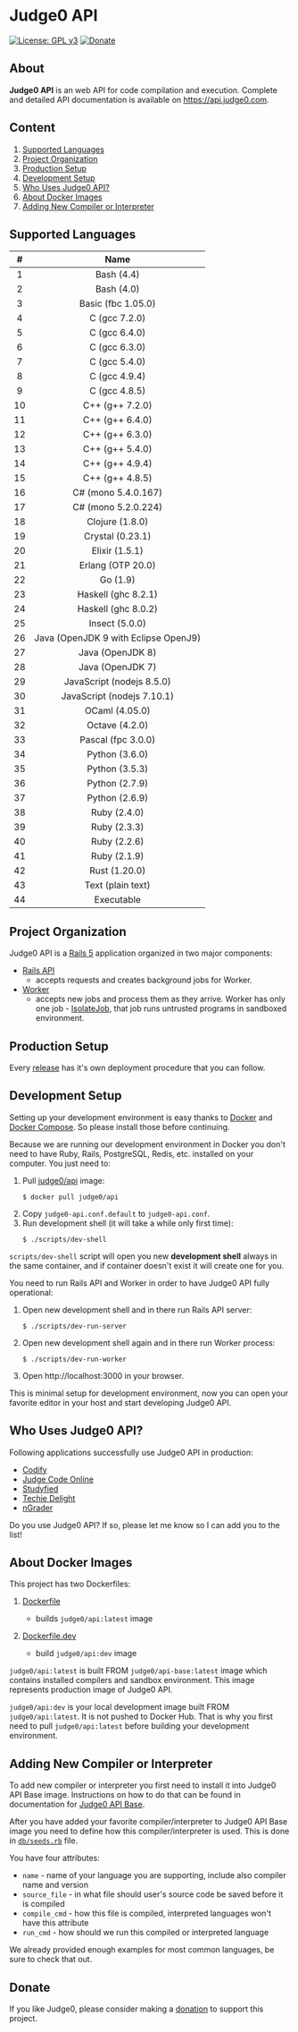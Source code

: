 # Judge0 API
[![License: GPL v3](https://img.shields.io/badge/License-GPL%20v3-blue.svg)](https://github.com/judge0/api/blob/master/LICENSE)
[![Donate](https://img.shields.io/badge/Donate-PayPal-green.svg)](https://www.paypal.me/hermanzdosilovic)

## About
**Judge0 API** is an web API for code compilation and execution. Complete and detailed API documentation is available
on https://api.judge0.com.

## Content
1. [Supported Languages](#supported-languages)
2. [Project Organization](#project-organization)
3. [Production Setup](#production-setup)
4. [Development Setup](#development-setup)
5. [Who Uses Judge0 API?](#who-uses-judge0-api)
5. [About Docker Images](#about-docker-images)
6. [Adding New Compiler or Interpreter](#adding-new-compiler-or-interpreter)

## Supported Languages
|#|Name|
|:---:|:---:|
|1 |Bash (4.4)|
|2 |Bash (4.0)|
|3 |Basic (fbc 1.05.0)|
|4 |C (gcc 7.2.0)|
|5 |C (gcc 6.4.0)|
|6 |C (gcc 6.3.0)|
|7 |C (gcc 5.4.0)|
|8 |C (gcc 4.9.4)|
|9 |C (gcc 4.8.5)|
|10|C++ (g++ 7.2.0)|
|11|C++ (g++ 6.4.0)|
|12|C++ (g++ 6.3.0)|
|13|C++ (g++ 5.4.0)|
|14|C++ (g++ 4.9.4)|
|15|C++ (g++ 4.8.5)|
|16|C# (mono 5.4.0.167)|
|17|C# (mono 5.2.0.224)|
|18|Clojure (1.8.0)|
|19|Crystal (0.23.1)|
|20|Elixir (1.5.1)|
|21|Erlang (OTP 20.0)|
|22|Go (1.9)|
|23|Haskell (ghc 8.2.1)|
|24|Haskell (ghc 8.0.2)|
|25|Insect (5.0.0)|
|26|Java (OpenJDK 9 with Eclipse OpenJ9)|
|27|Java (OpenJDK 8)|
|28|Java (OpenJDK 7)|
|29|JavaScript (nodejs 8.5.0)|
|30|JavaScript (nodejs 7.10.1)|
|31|OCaml (4.05.0)|
|32|Octave (4.2.0)|
|33|Pascal (fpc 3.0.0)|
|34|Python (3.6.0)|
|35|Python (3.5.3)|
|36|Python (2.7.9)|
|37|Python (2.6.9)|
|38|Ruby (2.4.0)|
|39|Ruby (2.3.3)|
|40|Ruby (2.2.6)|
|41|Ruby (2.1.9)|
|42|Rust (1.20.0)|
|43|Text (plain text)|
|44|Executable|

## Project Organization
Judge0 API is a [Rails 5](http://weblog.rubyonrails.org/2016/6/30/Rails-5-0-final/) application organized in two major components:

* [Rails API](https://github.com/rails-api/rails-api)
  * accepts requests and creates background jobs for Worker.
* [Worker](https://github.com/resque/resque)
  * accepts new jobs and process them as they arrive. Worker has only one job - [IsolateJob](https://github.com/judge0/api/blob/master/app/jobs/isolate_job.rb), that job runs untrusted programs in sandboxed environment.

## Production Setup
Every [release](https://github.com/judge0/api/releases) has it's own deployment procedure that you can follow.

## Development Setup
Setting up your development environment is easy thanks to [Docker](https://docs.docker.com/) and [Docker Compose](https://docs.docker.com/compose/). So please install those before continuing.

Because we are running our development environment in Docker you don't need to have Ruby, Rails, PostgreSQL, Redis, etc. installed on your computer. You just need to:
1. Pull [judge0/api](https://hub.docker.com/r/judge0/api/) image:
    ```
    $ docker pull judge0/api
    ```
2. Copy `judge0-api.conf.default` to `judge0-api.conf`.
3. Run development shell (it will take a while only first time):
    ```
    $ ./scripts/dev-shell
    ```

`scripts/dev-shell` script will open you new **development shell** always in the same container, and if container doesn't exist it will create one for you.

You need to run Rails API and Worker in order to have Judge0 API fully operational:

1. Open new development shell and in there run Rails API server:
    ```
    $ ./scripts/dev-run-server
    ```
2. Open new development shell again and in there run Worker process:
    ```
    $ ./scripts/dev-run-worker
    ```
3. Open http://localhost:3000 in your browser.

This is minimal setup for development environment, now you can open your favorite editor in your host and start developing Judge0 API.

## Who Uses Judge0 API?
Following applications successfully use Judge0 API in production:
- [Codify](https://codify.herokuapp.com)
- [Judge Code Online](http://en.chamcode.net)
- [Studyfied](https://studyfied.com)
- [Techie Delight](https://techiedelight.com)
- [nGrader](https://ngrader.herokuapp.com)

Do you use Judge0 API? If so, please let me know so I can add you to the list!

## About Docker Images
This project has two Dockerfiles:
1. [Dockerfile](https://github.com/judge0/api/blob/master/Dockerfile)
   * builds `judge0/api:latest` image

2. [Dockerfile.dev](https://github.com/judge0/api/blob/master/Dockerfile.dev)
   * build `judge0/api:dev` image

`judge0/api:latest` is built FROM `judge0/api-base:latest` image which contains installed compilers and sandbox environment. This image represents production image of Judge0 API.

`judge0/api:dev` is your local development image built FROM `judge0/api:latest`. It is not pushed to Docker Hub. That is why you first need to pull `judge0/api:latest` before building your development environment.

## Adding New Compiler or Interpreter
To add new compiler or interpreter you first need to install it into Judge0 API Base image. Instructions on how to do that can be found in documentation for [Judge0 API Base](https://github.com/judge0/api-base).

After you have added your favorite compiler/interpreter to Judge0 API Base image you need to define how this compiler/interpreter is used. This is done in [`db/seeds.rb`](https://github.com/judge0/api/blob/master/db/seeds.rb) file.

You have four attributes:
* `name` - name of your language you are supporting, include also compiler name and version
* `source_file` - in what file should user's source code be saved before it is compiled
* `compile_cmd` - how this file is compiled, interpreted languages won't have this attribute
* `run_cmd` - how should we run this compiled or interpreted language

We already provided enough examples for most common languages, be sure to check that out.

## Donate
If you like Judge0, please consider making a [donation](https://www.paypal.me/hermanzdosilovic) to support this project.

